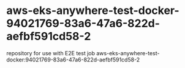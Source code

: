 # aws-eks-anywhere-test-docker-94021769-83a6-47a6-822d-aefbf591cd58-2
repository for use with E2E test job aws-eks-anywhere-test-docker:94021769-83a6-47a6-822d-aefbf591cd58-2

